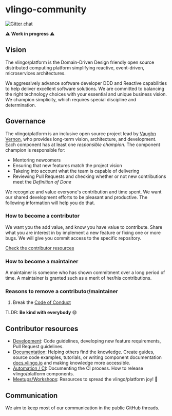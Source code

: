 # vlingo-community

[![Gitter chat](https://badges.gitter.im/gitterHQ/gitter.png)](https://gitter.im/vlingo-platform-java/)

:warning: __Work in progress__ :warning:

## Vision
The vlingo/platform is the Domain-Driven Design friendly open source distributed computing platform simplifying reactive, event-driven, microservices architectures.

We aggressively advance software developer DDD and Reactive capabilities to help deliver excellent software solutions. We are committed to balancing the right technology choices with your essential and unique business vision. We champion simplicity, which requires special discipline and determination.

## Governance

The vlingo/platform is an inclusive open source project lead by [Vaughn Vernon][vernon-gh], who provides long-term vision, architecture, and development. Each component has at least one _responsible champion_. The component champion is responsible for:

- Mentoring newcomers
- Ensuring that new features match the project vision
- Takeing into account what the team is capable of delivering
- Reviewing Pull Requests and checking whether or not new contributions meet the _Definition of Done_

We recognize and value everyone's contribution and time spent. We want our shared development efforts to be pleasant and productive. The following information will help you do that.

### How to become a contributor

We want you the add value, and know you have value to contribute. Share what you are interest in by implement a new feature or fixing one or more bugs. We will give you commit access to the specific repository.

[Check the contributor resources](#contributor-resources)

### How to become a maintainer

A maintainer is someone who has shown commitment over a long period of time. A maintainer is granted such as a merit of her/his contributions.

### Reasons to remove a contributor/maintainer

1. Break the [Code of Conduct][coc]

TLDR: __Be kind with everybody__ :smile:

## Contributor resources

- [Development][development]: Code guidelines, developing new feature requirements, Pull Request guidelines.
- [Documentation][documentation]: Helping others find the knowledge. Create guides, source code examples, tutorials, or writing component documentation [docs.vlingo.io][official-docs] and making knowledge more accessible.
- [Automation / CI][automation]: Documenting the CI process. How to release vlingo/platform components.
- [Meetups/Workshops][workshops]: Resources to spread the vlingo/platform joy! :loudspeaker:

## Communication

We aim to keep most of our communication in the public GitHub threads.

[development]: development/README.md
[documentation]: documentation/README.md
[automation]: automation/README.md
[workshops]: workshops/README.md
[official-docs]: https://docs.vlingo.io
[vernon-gh]: https://github.com/VaughnVernon
[coc]: CODE_OF_CONDUCT.md
